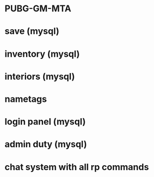 # PUBG-GM-MTA

# save (mysql)
# inventory (mysql)
# interiors (mysql)
# nametags
# login panel (mysql)
# admin duty (mysql)
# chat system with all rp commands
